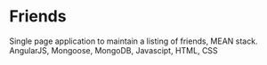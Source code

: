 # Friends
Single page application to maintain a listing of friends, MEAN stack.
AngularJS, Mongoose, MongoDB, Javascipt, HTML, CSS
